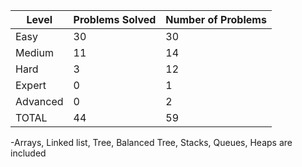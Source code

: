 
|Level|Problems Solved|Number of Problems|
|-----|---------------|------------------|
|Easy|30|30|
|Medium|11|14|
|Hard|3|12|
|Expert|0|1|
|Advanced|0|2|
|TOTAL|44|59|

-Arrays, Linked list, Tree, Balanced Tree, Stacks, Queues, Heaps are included
